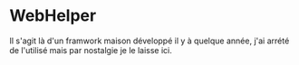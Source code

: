 # WebHelper

Il s'agit là d'un framwork maison développé il y à quelque année, j'ai arrété de l'utilisé mais par nostalgie je le laisse ici. 

